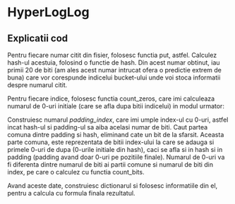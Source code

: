# HyperLogLog

## Explicatii cod

Pentru fiecare numar citit din fisier, folosesc functia put, astfel.
Calculez hash-ul acestuia, folosind o functie de hash. Din acest numar
obtinut, iau primii 20 de biti (am ales acest numar intrucat ofera o
predictie extrem de buna) care vor corespunde indicelui bucket-ului unde
voi stoca informatii despre numarul citit.

Pentru fiecare indice, folosesc functia count_zeros, care imi calculeaza
numarul de 0-uri initiale (care se afla dupa bitii indicelui) in modul
urmator:

Construiesc numarul *padding_index*, care imi umple index-ul cu 0-uri,
astfel incat hash-ul si padding-ul sa aiba acelasi numar de biti. Caut
partea comuna dintre padding si hash, eliminand cate un bit de la sfarsit.
Aceasta parte comuna, este reprezentata de bitii index-ului la care se
adauga si primele 0-uri de dupa (0-urile initiale din hash), caci se afla
si in hash si in padding (padding avand doar 0-uri pe pozitiile finale).
Numarul de 0-uri va fi diferenta dintre numarul de biti ai partii comune
si numarul de biti din index, pe care o calculez cu functia count_bits.

Avand aceste date, construiesc dictionarul si folosesc informatiile din el,
pentru a calcula cu formula finala rezultatul.



